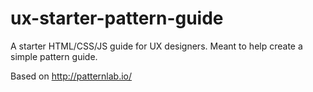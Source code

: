 # ux-starter-pattern-guide
A starter HTML/CSS/JS guide for UX designers. Meant to help create a simple pattern guide.

Based on http://patternlab.io/